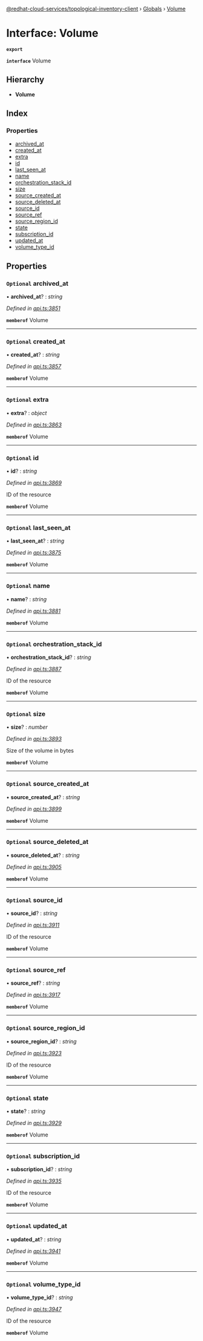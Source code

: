 [@redhat-cloud-services/topological-inventory-client](../README.md) › [Globals](../globals.md) › [Volume](volume.md)

# Interface: Volume

**`export`** 

**`interface`** Volume

## Hierarchy

* **Volume**

## Index

### Properties

* [archived_at](volume.md#optional-archived_at)
* [created_at](volume.md#optional-created_at)
* [extra](volume.md#optional-extra)
* [id](volume.md#optional-id)
* [last_seen_at](volume.md#optional-last_seen_at)
* [name](volume.md#optional-name)
* [orchestration_stack_id](volume.md#optional-orchestration_stack_id)
* [size](volume.md#optional-size)
* [source_created_at](volume.md#optional-source_created_at)
* [source_deleted_at](volume.md#optional-source_deleted_at)
* [source_id](volume.md#optional-source_id)
* [source_ref](volume.md#optional-source_ref)
* [source_region_id](volume.md#optional-source_region_id)
* [state](volume.md#optional-state)
* [subscription_id](volume.md#optional-subscription_id)
* [updated_at](volume.md#optional-updated_at)
* [volume_type_id](volume.md#optional-volume_type_id)

## Properties

### `Optional` archived_at

• **archived_at**? : *string*

*Defined in [api.ts:3851](https://github.com/RedHatInsights/javascript-clients.gi/blob/master/packages/topological-inventory/api.ts#L3851)*

**`memberof`** Volume

___

### `Optional` created_at

• **created_at**? : *string*

*Defined in [api.ts:3857](https://github.com/RedHatInsights/javascript-clients.gi/blob/master/packages/topological-inventory/api.ts#L3857)*

**`memberof`** Volume

___

### `Optional` extra

• **extra**? : *object*

*Defined in [api.ts:3863](https://github.com/RedHatInsights/javascript-clients.gi/blob/master/packages/topological-inventory/api.ts#L3863)*

**`memberof`** Volume

___

### `Optional` id

• **id**? : *string*

*Defined in [api.ts:3869](https://github.com/RedHatInsights/javascript-clients.gi/blob/master/packages/topological-inventory/api.ts#L3869)*

ID of the resource

**`memberof`** Volume

___

### `Optional` last_seen_at

• **last_seen_at**? : *string*

*Defined in [api.ts:3875](https://github.com/RedHatInsights/javascript-clients.gi/blob/master/packages/topological-inventory/api.ts#L3875)*

**`memberof`** Volume

___

### `Optional` name

• **name**? : *string*

*Defined in [api.ts:3881](https://github.com/RedHatInsights/javascript-clients.gi/blob/master/packages/topological-inventory/api.ts#L3881)*

**`memberof`** Volume

___

### `Optional` orchestration_stack_id

• **orchestration_stack_id**? : *string*

*Defined in [api.ts:3887](https://github.com/RedHatInsights/javascript-clients.gi/blob/master/packages/topological-inventory/api.ts#L3887)*

ID of the resource

**`memberof`** Volume

___

### `Optional` size

• **size**? : *number*

*Defined in [api.ts:3893](https://github.com/RedHatInsights/javascript-clients.gi/blob/master/packages/topological-inventory/api.ts#L3893)*

Size of the volume in bytes

**`memberof`** Volume

___

### `Optional` source_created_at

• **source_created_at**? : *string*

*Defined in [api.ts:3899](https://github.com/RedHatInsights/javascript-clients.gi/blob/master/packages/topological-inventory/api.ts#L3899)*

**`memberof`** Volume

___

### `Optional` source_deleted_at

• **source_deleted_at**? : *string*

*Defined in [api.ts:3905](https://github.com/RedHatInsights/javascript-clients.gi/blob/master/packages/topological-inventory/api.ts#L3905)*

**`memberof`** Volume

___

### `Optional` source_id

• **source_id**? : *string*

*Defined in [api.ts:3911](https://github.com/RedHatInsights/javascript-clients.gi/blob/master/packages/topological-inventory/api.ts#L3911)*

ID of the resource

**`memberof`** Volume

___

### `Optional` source_ref

• **source_ref**? : *string*

*Defined in [api.ts:3917](https://github.com/RedHatInsights/javascript-clients.gi/blob/master/packages/topological-inventory/api.ts#L3917)*

**`memberof`** Volume

___

### `Optional` source_region_id

• **source_region_id**? : *string*

*Defined in [api.ts:3923](https://github.com/RedHatInsights/javascript-clients.gi/blob/master/packages/topological-inventory/api.ts#L3923)*

ID of the resource

**`memberof`** Volume

___

### `Optional` state

• **state**? : *string*

*Defined in [api.ts:3929](https://github.com/RedHatInsights/javascript-clients.gi/blob/master/packages/topological-inventory/api.ts#L3929)*

**`memberof`** Volume

___

### `Optional` subscription_id

• **subscription_id**? : *string*

*Defined in [api.ts:3935](https://github.com/RedHatInsights/javascript-clients.gi/blob/master/packages/topological-inventory/api.ts#L3935)*

ID of the resource

**`memberof`** Volume

___

### `Optional` updated_at

• **updated_at**? : *string*

*Defined in [api.ts:3941](https://github.com/RedHatInsights/javascript-clients.gi/blob/master/packages/topological-inventory/api.ts#L3941)*

**`memberof`** Volume

___

### `Optional` volume_type_id

• **volume_type_id**? : *string*

*Defined in [api.ts:3947](https://github.com/RedHatInsights/javascript-clients.gi/blob/master/packages/topological-inventory/api.ts#L3947)*

ID of the resource

**`memberof`** Volume
